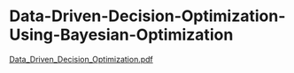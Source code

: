 # Data-Driven-Decision-Optimization-Using-Bayesian-Optimization

[Data_Driven_Decision_Optimization.pdf](https://github.com/hwaaaaanii/Data-Driven-Decision-Optimization-Using-Bayesian-Optimization/files/15284006/Data_Driven_Decision_Optimization.pdf)
